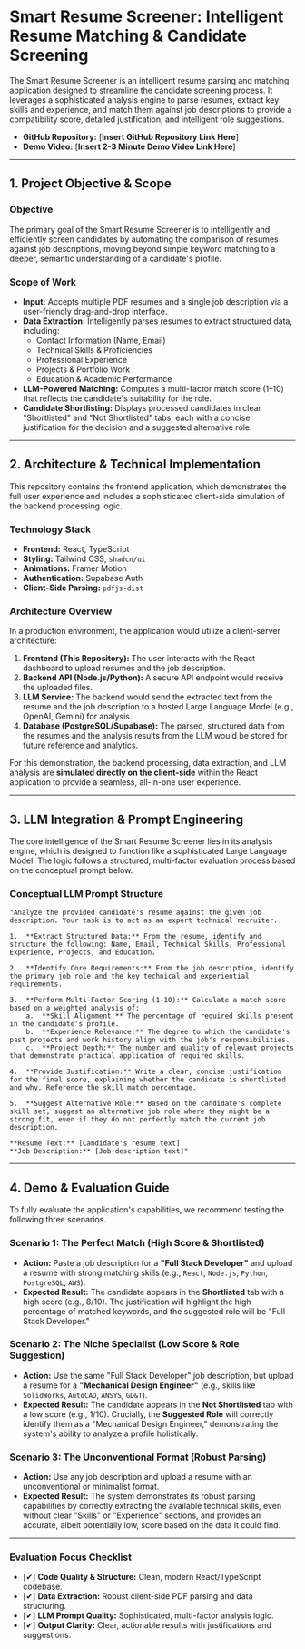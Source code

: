 # Smart Resume Screener: Intelligent Resume Matching & Candidate Screening

The Smart Resume Screener is an intelligent resume parsing and matching application designed to streamline the candidate screening process. It leverages a sophisticated analysis engine to parse resumes, extract key skills and experience, and match them against job descriptions to provide a compatibility score, detailed justification, and intelligent role suggestions.

- **GitHub Repository:** [**Insert GitHub Repository Link Here**]
- **Demo Video:** [**Insert 2-3 Minute Demo Video Link Here**]

---

## 1. Project Objective & Scope

### Objective

The primary goal of the Smart Resume Screener is to intelligently and efficiently screen candidates by automating the comparison of resumes against job descriptions, moving beyond simple keyword matching to a deeper, semantic understanding of a candidate's profile.

### Scope of Work

-   **Input:** Accepts multiple PDF resumes and a single job description via a user-friendly drag-and-drop interface.
-   **Data Extraction:** Intelligently parses resumes to extract structured data, including:
    -   Contact Information (Name, Email)
    -   Technical Skills & Proficiencies
    -   Professional Experience
    -   Projects & Portfolio Work
    -   Education & Academic Performance
-   **LLM-Powered Matching:** Computes a multi-factor match score (1–10) that reflects the candidate's suitability for the role.
-   **Candidate Shortlisting:** Displays processed candidates in clear "Shortlisted" and "Not Shortlisted" tabs, each with a concise justification for the decision and a suggested alternative role.

---

## 2. Architecture & Technical Implementation

This repository contains the frontend application, which demonstrates the full user experience and includes a sophisticated client-side simulation of the backend processing logic.

### Technology Stack

-   **Frontend:** React, TypeScript
-   **Styling:** Tailwind CSS, `shadcn/ui`
-   **Animations:** Framer Motion
-   **Authentication:** Supabase Auth
-   **Client-Side Parsing:** `pdfjs-dist`

### Architecture Overview

In a production environment, the application would utilize a client-server architecture:

1.  **Frontend (This Repository):** The user interacts with the React dashboard to upload resumes and the job description.
2.  **Backend API (Node.js/Python):** A secure API endpoint would receive the uploaded files.
3.  **LLM Service:** The backend would send the extracted text from the resume and the job description to a hosted Large Language Model (e.g., OpenAI, Gemini) for analysis.
4.  **Database (PostgreSQL/Supabase):** The parsed, structured data from the resumes and the analysis results from the LLM would be stored for future reference and analytics.

For this demonstration, the backend processing, data extraction, and LLM analysis are **simulated directly on the client-side** within the React application to provide a seamless, all-in-one user experience.

---

## 3. LLM Integration & Prompt Engineering

The core intelligence of the Smart Resume Screener lies in its analysis engine, which is designed to function like a sophisticated Large Language Model. The logic follows a structured, multi-factor evaluation process based on the conceptual prompt below.

### Conceptual LLM Prompt Structure

```
"Analyze the provided candidate's resume against the given job description. Your task is to act as an expert technical recruiter.

1.  **Extract Structured Data:** From the resume, identify and structure the following: Name, Email, Technical Skills, Professional Experience, Projects, and Education.

2.  **Identify Core Requirements:** From the job description, identify the primary job role and the key technical and experiential requirements.

3.  **Perform Multi-Factor Scoring (1-10):** Calculate a match score based on a weighted analysis of:
    a.  **Skill Alignment:** The percentage of required skills present in the candidate's profile.
    b.  **Experience Relevance:** The degree to which the candidate's past projects and work history align with the job's responsibilities.
    c.  **Project Depth:** The number and quality of relevant projects that demonstrate practical application of required skills.

4.  **Provide Justification:** Write a clear, concise justification for the final score, explaining whether the candidate is shortlisted and why. Reference the skill match percentage.

5.  **Suggest Alternative Role:** Based on the candidate's complete skill set, suggest an alternative job role where they might be a strong fit, even if they do not perfectly match the current job description.

**Resume Text:** [Candidate's resume text]
**Job Description:** [Job description text]"
```

---

## 4. Demo & Evaluation Guide

To fully evaluate the application's capabilities, we recommend testing the following three scenarios.

### Scenario 1: The Perfect Match (High Score & Shortlisted)

-   **Action:** Paste a job description for a **"Full Stack Developer"** and upload a resume with strong matching skills (e.g., `React`, `Node.js`, `Python`, `PostgreSQL`, `AWS`).
-   **Expected Result:** The candidate appears in the **Shortlisted** tab with a high score (e.g., 8/10). The justification will highlight the high percentage of matched keywords, and the suggested role will be "Full Stack Developer."

### Scenario 2: The Niche Specialist (Low Score & Role Suggestion)

-   **Action:** Use the same "Full Stack Developer" job description, but upload a resume for a **"Mechanical Design Engineer"** (e.g., skills like `SolidWorks`, `AutoCAD`, `ANSYS`, `GD&T`).
-   **Expected Result:** The candidate appears in the **Not Shortlisted** tab with a low score (e.g., 1/10). Crucially, the **Suggested Role** will correctly identify them as a "Mechanical Design Engineer," demonstrating the system's ability to analyze a profile holistically.

### Scenario 3: The Unconventional Format (Robust Parsing)

-   **Action:** Use any job description and upload a resume with an unconventional or minimalist format.
-   **Expected Result:** The system demonstrates its robust parsing capabilities by correctly extracting the available technical skills, even without clear "Skills" or "Experience" sections, and provides an accurate, albeit potentially low, score based on the data it could find.

---

### Evaluation Focus Checklist

-   [✔] **Code Quality & Structure:** Clean, modern React/TypeScript codebase.
-   [✔] **Data Extraction:** Robust client-side PDF parsing and data structuring.
-   [✔] **LLM Prompt Quality:** Sophisticated, multi-factor analysis logic.
-   [✔] **Output Clarity:** Clear, actionable results with justifications and suggestions.